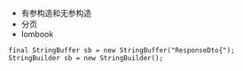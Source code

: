 * 有参构造和无参构造
* 分页
* lombook

```text
final StringBuffer sb = new StringBuffer("ResponseDto{");
StringBuilder sb = new StringBuilder();
```
